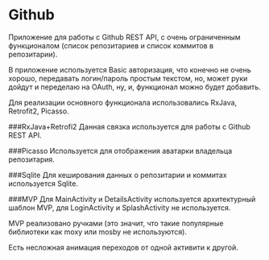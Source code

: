 # Github


Приложение для работы с Github REST API, с очень ограниченным функционалом (список репозитариев и список коммитов в репозитарии).

В приложение используется Basic авторизация, что конечно не очень хорошо, передавать логин/пароль простым текстом, но, может руки дойдут и переделаю на OAuth, ну, и, функционал можно будет добавить.

Для реализации основного функционала использовались RxJava, Retrofit2, Picasso.

###RxJava+Retrofi2 
Данная связка используется для работы с Github REST API.

###Picasso 
Используется для отображения аватарки владельца репозитария.

###Sqlite
Для кеширования данных о репозитарии и коммитах используется Sqlite.

###MVP
Для MainActivity и DetailsActivity используется архитектурный шаблон MVP, для LoginActivity и SplashActivity не используется.

MVP реализовано ручками (это значит, что такие популярные библиотеки как moxy или mosby не используются).

Есть несложная анимация переходов от одной активити к другой.
